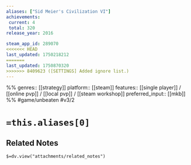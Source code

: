 ```yaml
---
aliases: ["Sid Meier's Civilization VI"]
achievements:
 current: 4
 total: 320
release_year: 2016

steam_app_id: 289070
<<<<<<< HEAD
last_updated: 1750218212
=======
last_updated: 1750870320
>>>>>>> 8409623 ([SETTINGS] Added ignore list.)
---
```

%%
genres:: [[strategy]]
platform:: [[steam]]
features:: [[single player]] / [[online pvp]] / [[local pvp]] / [[steam workshop]]
preferred_input:: [[mkb]]
%%
#game/unbeaten
#v3/2

# `=this.aliases[0]`
## Related Notes
`$=dv.view("attachments/related_notes")`